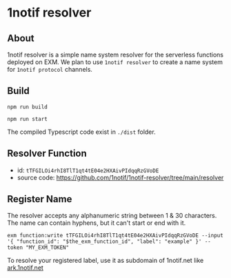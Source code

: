 1notif resolver
===============

About
-------
1notif resolver is a simple name system resolver for the serverless functions deployed on EXM. We plan to use `1notif resolver` to create a name system for `1notif protocol` channels.

Build
-----
```
npm run build
```

```
npm run start
```
The compiled Typescript code exist in `./dist` folder.

Resolver Function
----------------

- id: `tTFGILOi4rhI8TlT1qt4tE04e2HXAivPIdqqRzGVoDE`
- source code: https://github.com/1notif/1notif-resolver/tree/main/resolver

Register Name
-------------

The resolver accepts any alphanumeric string between 1 & 30 characters. The name can contain hyphens, but it can't start or end with it.

```
exm function:write tTFGILOi4rhI8TlT1qt4tE04e2HXAivPIdqqRzGVoDE --input '{ "function_id": "$the_exm_function_id", "label": "example" }' --token "MY_EXM_TOKEN"
```

To resolve your registered label, use it as subdomain of 1notif.net like [ark.1notif.net](http://ark.1notif.net)

